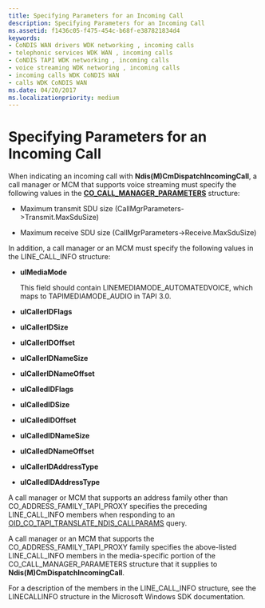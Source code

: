 ```yaml
---
title: Specifying Parameters for an Incoming Call
description: Specifying Parameters for an Incoming Call
ms.assetid: f1436c05-f475-454c-b68f-e387821834d4
keywords:
- CoNDIS WAN drivers WDK networking , incoming calls
- telephonic services WDK WAN , incoming calls
- CoNDIS TAPI WDK networking , incoming calls
- voice streaming WDK networing , incoming calls
- incoming calls WDK CoNDIS WAN
- calls WDK CoNDIS WAN
ms.date: 04/20/2017
ms.localizationpriority: medium
---
```


# Specifying Parameters for an Incoming Call





When indicating an incoming call with **Ndis(M)CmDispatchIncomingCall**, a call manager or MCM that supports voice streaming must specify the following values in the [**CO\_CALL\_MANAGER\_PARAMETERS**](https://msdn.microsoft.com/library/windows/hardware/ff545381) structure:

-   Maximum transmit SDU size (CallMgrParameters-&gt;Transmit.MaxSduSize)

-   Maximum receive SDU size (CallMgrParameters-&gt;Receive.MaxSduSize)

In addition, a call manager or an MCM must specify the following values in the LINE\_CALL\_INFO structure:

-   **ulMediaMode**

    This field should contain LINEMEDIAMODE\_AUTOMATEDVOICE, which maps to TAPIMEDIAMODE\_AUDIO in TAPI 3.0.

-   **ulCallerIDFlags**

-   **ulCallerIDSize**

-   **ulCallerIDOffset**

-   **ulCallerIDNameSize**

-   **ulCallerIDNameOffset**

-   **ulCalledIDFlags**

-   **ulCalledIDSize**

-   **ulCalledIDOffset**

-   **ulCalledIDNameSize**

-   **ulCalledDNameOffset**

-   **ulCallerIDAddressType**

-   **ulCalledIDAddressType**

A call manager or MCM that supports an address family other than CO\_ADDRESS\_FAMILY\_TAPI\_PROXY specifies the preceding LINE\_CALL\_INFO members when responding to an [OID\_CO\_TAPI\_TRANSLATE\_NDIS\_CALLPARAMS](https://msdn.microsoft.com/library/windows/hardware/ff569099) query.

A call manager or an MCM that supports the CO\_ADDRESS\_FAMILY\_TAPI\_PROXY family specifies the above-listed LINE\_CALL\_INFO members in the media-specific portion of the CO\_CALL\_MANAGER\_PARAMETERS structure that it supplies to **Ndis(M)CmDispatchIncomingCall**.

For a description of the members in the LINE\_CALL\_INFO structure, see the LINECALLINFO structure in the Microsoft Windows SDK documentation.

 

 





